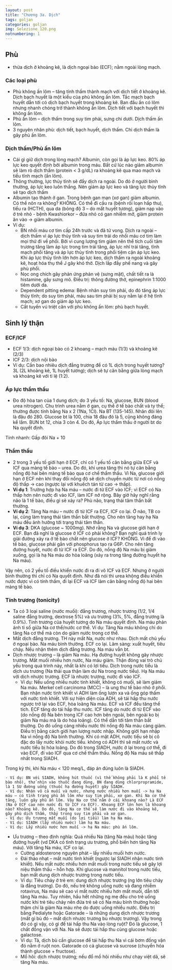 ```yaml
---
layout: post
title: "Chương 3a. Dịch"
tags: goljan
categories: goljan
img: Selezione_120.png
notnumbering: 1
---
```


## Phù
- thừa dịch ở khoảng kẽ, là dịch ngoại bào (ECF); nằm ngoài lòng mạch.

### Các loại phù
- Phù không ấn lõm – tăng tính thấm thành mạch với dịch tiết ở khoảng kẽ. Dịch bạch huyết là một kiểu của phù không ấn lõm. Tắc mạch bạch huyết dẫn tới có dịch bạch huyết trong khoảng kẽ. Ban đầu ấn có lõm nhưng nhanh chóng trở thành không ấn lõm. Dịch tiết với bạch huyết thì không ấn lõm.
- Phù ấn lõm – dịch thấm trong suy tim phải, sưng chi dưới. Dịch thấm ấn lõm.
- 3 nguyên nhân phù: dịch tiết, bạch huyết, dịch thấm. Chỉ dịch thấm là gây phù ấn lõm.

### Dịch thấm/Phù ấn lõm
- Cái gì giữ dịch trong lòng mạch? Albumin, còn gọi là áp lực keo. 80% áp lực keo quyết định bởi albumin trong máu. Bất cứ lúc nào giảm albumin sẽ làm rò dịch thấm (protein < 3 g/dL) ra khoảng kẽ qua mao mạch và tiểu tĩnh mạch (ấn lõm).
- Thông thường, lực thủy tĩnh sẽ đẩy dịch ra ngoài. Do đó ở người bình thường, áp lực keo luôn thắng. Nên giảm áp lực keo và tăng lực thủy tĩnh sẽ tạo dịch thấm
- Albumin tạo thành ở gan. Trong bệnh gan mạn (xơ gan) giảm albumin. Có thể nôn ra không? KHÔNG. Có thể đi cầu ra (bệnh rối loạn hấp thu), tiểu ra (HCTH), qua da (bỏng độ 3 – do mất huyết tương), giảm nạp vào ở trẻ nhỏ - bệnh Kwashiorkor – đứa nhỏ có gan nhiễm mỡ, giảm protein ăn vào → giảm albumin.
- Ví dụ:
	- BN nhồi máu cơ tim cấp 24h trước và đã tử vong. Dịch ra ngoài – dịch thấm vì áp lực thủy tĩnh và suy tim trái do nhồi máu cơ tim làm mọi thứ đi về phổi. Bởi vì cung lượng tim giảm nên thể tích cuối tâm trương tăng làm áp lực trong tim trái tăng, áp lực nhĩ trái tăng, tĩnh mạch phổi tăng và áp lực thủy tĩnh trong phổi tiệm cận áp lực keo. Khi áp lực thủy tĩnh lớn hơn áp lực keo, dịch thấm ra ngoài khoảng kẽ, hoạt hóa thụ thể J gây khó thở. Dịch lấp đầy phế nang và gây phù phổi.
	- Nọc ong chích gây phản ứng phản vệ (sưng mặt), chất tiết ra là histamine, gây sưng mô. Điều trị: thông đường thở, epinephrin 1:1000 tiêm dưới da.
	- Dependent pitting edema: Bệnh nhân suy tim phải, do đó tăng áp lực thủy tĩnh; do suy tim phải, máu sau tim phải bị suy nằm lại ở hệ tĩnh mạch; xơ gan do giảm áp lực keo.
	- Cắt tuyến vú triệt căn với phù không ấn lõm: phù bạch huyết. 

## Sinh lý thận

### ECF/ICF
- ECF 1/3: dịch ngoại bào có 2 khoang – mạch máu (1/3) và khoảng kẽ (2/3)
- ICF 2/3: dịch nội bào
- Ví dụ: Cần bao nhiêu dịch đẳng trương để có 1L dịch trong huyết tương? 3L (2L khoảng kẽ, 1L huyết tương); dịch sẽ tự cân bằng giữa lòng mạch và khoảng kẽ với tỉ lệ (1:2).

### Áp lực thẩm thấu
- Đo độ hòa tan của 1 dung dịch; do 3 yếu tố: Na, glucose, BUN (blood urea nitrogen). Chu trình urea nằm ở gan, cụ thể ở tế bào chất và ty thể; thường được tính bằng Na x 2 (1Na, 1Cl). Na BT (135-145). Nhân đôi lên là đâu đó 280. Glucose bt là 100, chia 18 đâu đó là 5, cũng không đáng kể lắm. BUN bt 12, chia 3 còn 4. Do đó, Áp lực thẩm thấu ở người bt do Na quyết định.
<div class="alert alert-warning" role="alert">
  Tính nhanh: Gấp đôi Na + 10
</div>

### Thẩm thấu
- 2 trong 3 yếu tố giới hạn ở ECF, chỉ có 1 yếu tố cân bằng giữa ECF và ICF qua màng tế bào – urea. Do đó, khi urea tăng thì nó tự cân bằng nồng độ hai bên màng tế bào qua cơ chế thẩm thấu. Vì Na, glucose giới hạn ở ECF nên khi thay đổi nồng độ sẽ dịch chuyển nước từ nơi có nồng độ thấp -> cao (ngược lại với khuếch tán từ cao -> thấp).
- **Ví dụ 1**: Trường hợp hạ Na máu – nước đi từ ECF vào ICF; vì ECF có Na thấp hơn nên nước đi vào ICF, làm ICF nở rộng. Bây giờ hãy nghĩ rằng não là 1 tế bào, điều gì sẽ xảy ra? Phù não, trạng thái tâm thần bất thường.
- **Ví dụ 2**: Tăng Na máu – nước đi từ ICF ra ECF, ICF co lại. Ở não, TB co lại, cũng làm trạng thái tâm thần bất thường. Cho nên tăng hay hạ Na máu đều ảnh hưởng tới trạng thái tâm thần.
- **Ví dụ 3**: DKA (glucose ~ 1000mg). Nhớ rằng Na và glucose giới hạn ở ECF. Bạn đã nghĩ là glucose ở ICF có phải không? Bạn nghĩ quá trình ly giải đường xảy ra ở tế bào chất nên glucose ở ICF? KHÔNG. Vì để đi vào tế bào, glucose phải gắn với phosphorus tạo ra G6P. Cho nên tăng đường huyết, nước đi từ ICF ra ECF. Do đó, nồng độ Na máu bị giảm xuống, gọi là hạ Na máu do hòa loãng (xảy ra trong tăng đường huyết hạ Na máu).
<div class="alert alert-info" role="alert">
  Vậy nên, có 2 yếu tố điều khiển nước đi ra đi vô ICF và ECF. Nhưng ở người bình thường thì chỉ có Na quyết định. Như đã nói thì urea không điều khiển nước được vì có tính thấm, đi lại ECF và ICF làm cân bằng nồng độ hai bên màng tế bào.
</div>

### Tính trương (tonicity)
- Ta có 3 loại saline (nước muối): đẳng trương, nhược trương (1/2, 1/4 saline đẳng trương, dextrose 5%) và ưu trương (3%, 5%, đẳng trương là 0.9%). Tính trương của huyết tương do Na máu quyết định. Na máu phản ánh tỉ số giữa Na cơ thể/nước cơ thể. Ví dụ: Tăng Na máu không chỉ do tăng Na cơ thể mà còn do giảm nước trong cơ thể.
- Mất dịch đẳng trương. TH này mất Na, nước như nhau. Dịch mất chủ yếu ở ngoại bào. Na máu bình thường. ECF co lại. Lâm sàng: xuất huyết, tiêu chảy. Nếu nhận thêm dịch đẳng trương. Na máu vẫn bt.
- Dịch nhược trương – là giảm Na máu. Hạ đường huyết không gây nhược trương. Mất muối nhiều hơn nước, Na máu giảm. Thận đóng vai trò chủ yếu trong quá trình này, nhất là khi có lợi tiểu. Dịch trong nước tiểu là dịch ưu trương (Na thải qua thận làm dư Na trong nước tiểu). Hạ Na máu với dịch nhược trương. ECF là nhược trương, nước đi vào ICF.
	- Ví dụ: Nếu uống nhiều nước tinh khiết, không có muối, sẽ làm giảm Na máu. Merkel cell carcinoma (MCC) – là ung thư tế bào nhỏ ở phổi. Bạn nhận nước tinh khiết vì ADH làm ống lượn xa và ống góp thấm với nước tinh khiết. Với sự hiện diện của ADH, sẽ tái hấp thu nước ngược trở lại vào ECF, hòa loãng Na máu. ECF và ICF đều tăng thể tích. ECF tăng do tái hấp thu nước. ICF tăng do nước đi từ ECF vào (do nồng độ Na bên trong ICF cao hơn bên ngoài, bên ngoài ko bị giảm Na máu mà là do hòa loãng). Có thể dẫn tới tâm thần bất thường. Do đó uống càng nhiều nước thì nồng độ Na máu càng giảm. Điều trị bằng cách giới hạn lượng nước nhập. Không giới hạn nhập Na vì nồng độ Na bình thường. Khi có mặt ADH, nước tiểu sẽ bị cô đặc do lấy nước khỏi nước tiểu. không có ADH thì sẽ mất nước và nước tiểu bị hòa loãng. Do đó trong SIADH, nước ở lại trong cơ thể, đi vào ECF, đi vào ICF qua cơ chế thẩm thấu. Nồng độ Na máu sẽ thấp nhất trong SIADH.
<div class="alert alert-warning" role="alert">
  Trong kỳ thi, khi Na máu < 120 meq/L, đáp án đúng luôn là SIADH. 
</div>

	- Ví dụ: BN với SIADH, không hút thuốc (vì thế không phải là K phổi tế bào nhỏ), thử nhìn vào thuốc đang dùng, BN đang dùng chlorpropramide, là 1 SU đường uống (thuốc hạ đường huyết) gây SIADH.
	- Ví dụ: Nhận vô cả muối và nước, nhưng nước nhiều hơn muối -> hạ Na máu – có tình trạng phù ấn lõm như suy tim phải, xơ gan. Khi Na cơ thể tăng, luôn gây phù ấn lõm. Vậy Na cơ thể nằm ở cái khoang nào? Là ECF (Na ở ECF cao nên nước đi từ ICF ra ECF). Khoang ECF lớn hơn là khoang nào? Khoảng kẽ. Do đó, tăng Na cơ thể sẽ làm nước đi vào khoảng kẽ, gây phù dịch thấm, thấy trong suy tim phải và xơ gan.
	- Ví dụ: Ưu trương mất muối (do lợi tiểu) làm hạ Na máu.
	- Ví dụ: SIADH (lấy nhiều nước) làm hạ Na máu.
	- Ví dụ: Lấy nhiều nước hơn muối -> hạ Na máu: phù ấn lõm.

- Ưu trương – theo định nghĩa: Quá nhiều Na (tăng Na máu) hoặc tăng đường huyết (vd DKA có tình trạng ưu trương, phổ biến hơn tăng Na máu). Với tăng Na máu, ICF co lại.	
	- Cường aldosterone nguyên phát – lấy nhiều muối hơn nước.
	- Đái tháo nhạt – mất nước tinh khiết (ngược lại SIADH nhận nước tinh khiết). Nếu mất nước nhiều hơn mất muối trong nước tiểu sẽ gây lợi niệu thẩm thấu – hỗn hợp. Khi glucose và mannitol trong nước tiểu, bạn mất dung dịch nhược trương trong nước tiểu.
	- Ví dụ: Tiêu chảy ở trẻ em: dung dịch nhược trương (ng lớn tiêu chảy là đẳng trương). Do đó, nếu trẻ không uống nước và đang nhiễm rotavirus, Na máu sẽ cao vì mất nước nhiều hơn mất muối, dẫn tới tăng Na máu. Tuy nhiên, hầu hết những ng mẹ đều cho trẻ uống nước khi trẻ tiêu chảy nên đứa trẻ sẽ có Na máu bình thường hoặc thậm chí là giảm Na máu nhẹ do được uống nhiều nước. Điều trị bằng Pedialyte hoặc Gatorade – là những dung dịch nhược trương (mất gì bù đó – mất dịch nhược trương bù nhược trương). Vậy trong đó có gì vậy, có gì để tái hấp thu Na vào lòng ruột? Đó là glucose, 1 chất đồng vận với Na. Na sẽ được tái hấp thu cùng glucose hoặc galactose.
 	- Ví dụ: Tả, dịch bù cần glucose để tái hấp thu Na vì cái bơm đồng vận đó nằm ở ruột non. Gatorade có cả glucose và sucrose (chuyển hóa thành glucose + fructose).
	- Mồ hôi: dịch nhược trương; nếu đổ mồ hôi nhiều như chạy việt dã, sẽ tăng Na máu.  





